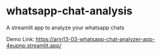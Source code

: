 # whatsapp-chat-analysis
A streamlit app to analyze your whatsapp chats

Demo Link:
https://arin13-03-whatsapp-chat-analyzer-app-4eupnp.streamlit.app/
